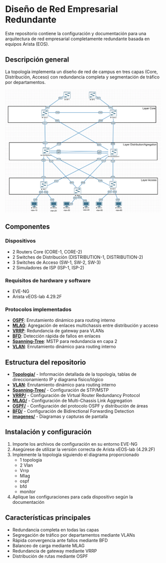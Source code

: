 # Diseño de Red Empresarial Redundante

Este repositorio contiene la configuración y documentación para una arquitectura de red empresarial completamente redundante basada en equipos Arista (EOS).

## Descripción general

La topología implementa un diseño de red de campus en tres capas (Core, Distribución, Acceso) con redundancia completa y segmentación de tráfico por departamentos.

![Network Topology Diagram](https://github.com/Andherson333333/Networking/blob/main/Veos-arista-3-layer-network-enterprise/imagenes/Arista-veos-1.png)

## Componentes

### Dispositivos
- 2 Routers Core (CORE-1, CORE-2)
- 2 Switches de Distribución (DISTRIBUTION-1, DISTRIBUTION-2)
- 3 Switches de Acceso (SW-1, SW-2, SW-3)
- 2 Simuladores de ISP (ISP-1, ISP-2)

### Requisitos de hardware y software
- EVE-NG
- Arista vEOS-lab 4.29.2F

### Protocolos implementados
- **[OSPF](./OSPF/readme.md)**: Enrutamiento dinámico para routing interno
- **[MLAG](./MLAG/readme.md)**: Agregación de enlaces multichassis entre distribución y acceso
- **[VRRP](./VRRP/readme.md)**: Redundancia de gateway para VLANs
- **[BFD](./BFD/Readme.md)**: Detección rápida de fallos en enlaces
- **[Spanning-Tree](./Spanning-Tree/readme.md)**: MSTP para redundancia en capa 2
- **[VLAN](./VLAN/readme.md)**: Enrutamiento dinámico para routing interno


## Estructura del repositorio

- **[Topologia/](./Topologia/readme.md)** - Información detallada de la topología, tablas de direccionamiento IP y diagrama físico/lógico
- **[VLAN](./VLAN/readme.md)**: Enrutamiento dinámico para routing interno
- **[Spanning-Tree/](./Spanning-Tree/readme.md)** - Configuración de STP/MSTP
- **[VRRP/](./VRRP/readme.md)** - Configuración de Virtual Router Redundancy Protocol
- **[MLAG/](./MLAG/readme.md)** - Configuración de Multi-Chassis Link Aggregation
- **[OSPF/](./OSPF/readme.md)** - Configuración del protocolo OSPF y distribución de áreas
- **[BFD/](./BFD/Readme.md)** - Configuración de Bidirectional Forwarding Detection
- **[imagenes/](./imagenes/)** - Diagramas y capturas de pantalla

## Instalación y configuración

1. Importe los archivos de configuración en su entorno EVE-NG
2. Asegúrese de utilizar la versión correcta de Arista vEOS-lab (4.29.2F)
3. Implemente la topología siguiendo el diagrama proporcionado
    - 1 topologia
    - 2 Vlan
    - Vrrp
    - Mlag
    - ospf
    - bfd
    - monitor
5. Aplique las configuraciones para cada dispositivo según la documentación

## Características principales

- Redundancia completa en todas las capas
- Segregación de tráfico por departamentos mediante VLANs
- Rápida convergencia ante fallos mediante BFD
- Balanceo de carga mediante MLAG
- Redundancia de gateway mediante VRRP
- Distribución de rutas mediante OSPF












